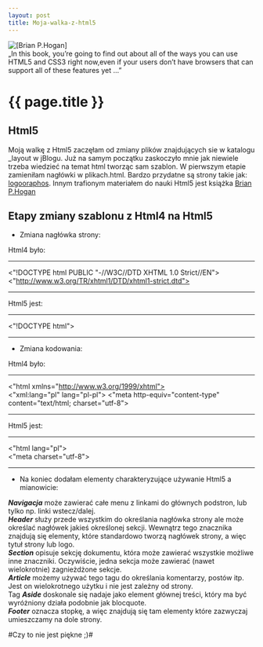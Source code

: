 ```yaml
---
layout: post
title: Moja-walka-z-html5
---
```


<aside id="img">
<img src="../../../../images/bhh5_xlargecover.jpg" alt="[Brian P.Hogan]" />
</aside>
<aside id"p">
&bdquo;In this book, you’re going to find out about all of the ways you can use 
HTML5 and CSS3 right now,even if your users don’t have browsers
that can support all of these features yet ...&rdquo;
</aside>

# {{ page.title }}  


## Html5

Moją walkę z Html5 zaczęłam od zmiany plików znajdujących sie w katalogu _layout w jBlogu.
Już na samym początku zaskoczyło mnie jak niewiele trzeba wiedzieć na temat html tworząc sam szablon.
W pierwszym etapie zamieniłam nagłówki w plikach.html. Bardzo przydatne są strony takie jak: [logooraphos](http://log.logographos.com/pl/design/html5/minikurs-htm5/new-tags-html/). Innym trafionym materiałem do nauki Html5 jest książka [Brian P.Hogan](http://pragprog.com/titles/bhh5/html5-and-css3)


## Etapy zmiany szablonu z Html4 na Html5
 
  * Zmiana nagłówka strony:  

Html4 było: 

************************************************************************
<"!DOCTYPE html PUBLIC "-//W3C//DTD XHTML 1.0 Strict//EN">    
<"http://www.w3.org/TR/xhtml1/DTD/xhtml1-strict.dtd">
************************************************************************ 

Html5 jest:  
 
****************************************************************************  
<"!DOCTYPE html">
**************************************************************************

  * Zmiana kodowania:    

Html4 było:  

*****************************************************************************  
<"html xmlns="http://www.w3.org/1999/xhtml">    
<"xml:lang="pl" lang="pl-pl"> 
<"meta http-equiv="content-type" content="text/html; charset="utf-8">  
*********************************************************************************  

Html5 jest:    

*******************************************************************************
<"html lang="pl">    
<"meta charset="utf-8">
**********************************************************************************

  * Na koniec dodałam elementy charakteryzujące używanie Html5 a mianowicie:  
    
***Navigacja*** może zawierać całe menu z linkami do głównych podstron, lub tylko np. linki wstecz/dalej.  
***Header*** służy przede wszystkim do określania nagłówka strony ale może określać nagłówek jakieś określonej sekcji. Wewnątrz tego znacznika znajdują się elementy, które standardowo tworzą nagłówek strony, a więc tytuł strony lub logo.  
***Section*** opisuje sekcję dokumentu, która może zawierać wszystkie możliwe inne znaczniki. Oczywiście, jedna sekcja może zawierać (nawet wielokrotnie) zagnieżdżone sekcje.  
***Article*** możemy używać tego tagu do określania komentarzy, postów itp. Jest on wielokrotnego użytku i nie jest zależny od strony.  
Tag ***Aside*** doskonale się nadaje jako element głównej treści, który ma być wyróżniony działa podobnie jak blocquote.  
***Footer*** oznacza stopkę, a więc znajdują się tam elementy które zazwyczaj umieszczamy na dole strony.

#Czy to nie jest piękne ;)#
